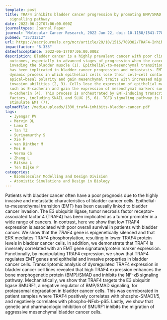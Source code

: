 ```yaml
---
template: post
title: TRAF4 inhibits bladder cancer progression by promoting BMP/SMAD
  signalling pathway
date: 2022-06-22T07:06:00.000Z
journaltypes: Journal Paper
journal: "Molecular Cancer Research, 2022 Jun 22, doi: 10.1158/1541-7786.MCR-20-1029"
pubmed: "35731212"
url: https://aacrjournals.org/mcr/article/20/10/1516/709382/TRAF4-Inhibits-Bladder-Cancer-Progression-by
impactfactor: "6.333"
dateofacceptance: 2022-06-17T07:06:00.000Z
description: Bladder cancer is a highly prevalent cancer with poor clinical
  outcomes, especially in advanced stages of progression when the cancer starts
  invading the bladder muscle (1). Epithelial-to-mesenchymal transition (EMT)
  has been implicated in bladder cancer progression and metastasis. EMT is a
  dynamic process in which epithelial cells lose their cell–cell contacts and
  apical–basal polarity and gain mesenchymal traits with increased migration and
  invasion abilities (2, 3). Cells lose the expression of epithelial markers
  such as E-cadherin and gain the expression of mesenchymal markers such as
  N-cadherin (4). This process is orchestrated by EMT-inducing transcription
  factors, including SNAIL and SLUG (5, 6). TGFβ signaling pathway is known to
  stimulate EMT (7).
uploadfile: /media/uploads/1330_traf4-inhibits-bladder-cancer.pdf
tags:
  - Iyengar PV
  - Marvin DL
  - Lama D
  - Tan TZ
  - Suriyamurthy S
  - Xie F
  - van Dinther M
  - Mei H
  - Verma CS
  - Zhang L
  - Ritsma L
  - Ten Dijke P
categories:
  - Biomolecular Modelling and Design Division
  - Atomistic Simulations and Design in Biology
---
```

<!--StartFragment-->

Patients with bladder cancer often have a poor prognosis due to the highly invasive and metastatic characteristics of bladder cancer cells. Epithelial-to-mesenchymal transition (EMT) has been causally linked to bladder cancer invasion. The E3 ubiquitin ligase, tumor necrosis factor receptor–associated factor 4 (TRAF4) has been implicated as a tumor promoter in a wide range of cancers. In contrast, here we show that low TRAF4 expression is associated with poor overall survival in patients with bladder cancer. We show that the *TRAF4* gene is epigenetically silenced and that ERK mediates TRAF4 phosphorylation, resulting in lower TRAF4 protein levels in bladder cancer cells. In addition, we demonstrate that TRAF4 is inversely correlated with an EMT gene signature/protein marker expression. Functionally, by manipulating TRAF4 expression, we show that TRAF4 regulates EMT genes and epithelial and invasive properties in bladder cancer cells. Transcriptomic analysis of dysregulated TRAF4 expression in bladder cancer cell lines revealed that high TRAF4 expression enhances the bone morphogenetic protein (BMP)/SMAD and inhibits the NF-κB signaling pathway. Mechanistically, we show that TRAF4 targets the E3 ubiquitin ligase SMURF1, a negative regulator of BMP/SMAD signaling, for proteasomal degradation in bladder cancer cells. This was corroborated in patient samples where TRAF4 positively correlates with phospho-SMAD1/5, and negatively correlates with phospho-NFκb-p65. Lastly, we show that genetic and pharmacologic inhibition of SMURF1 inhibits the migration of aggressive mesenchymal bladder cancer cells.

<!--EndFragment-->